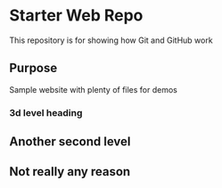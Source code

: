 # Starter Web Repo

This repository is for showing how Git and GitHub work

## Purpose

Sample website with plenty of files for demos

### 3d level heading

## Another second level

## Not really any reason